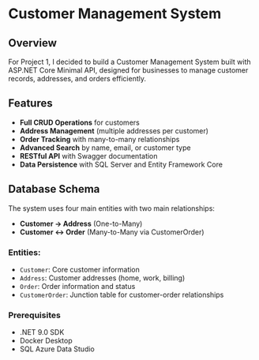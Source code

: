 # Customer Management System

## Overview
For Project 1, I decided to build a Customer Management System built with ASP.NET Core Minimal API, designed for businesses to manage customer records, addresses, and orders efficiently.

## Features
- **Full CRUD Operations** for customers
- **Address Management** (multiple addresses per customer)
- **Order Tracking** with many-to-many relationships
- **Advanced Search** by name, email, or customer type
- **RESTful API** with Swagger documentation
- **Data Persistence** with SQL Server and Entity Framework Core

## Database Schema
The system uses four main entities with two main relationships:
- **Customer → Address** (One-to-Many)
- **Customer ↔ Order** (Many-to-Many via CustomerOrder)

### Entities:
- `Customer`: Core customer information
- `Address`: Customer addresses (home, work, billing)
- `Order`: Order information and status
- `CustomerOrder`: Junction table for customer-order relationships

### Prerequisites
- .NET 9.0 SDK
- Docker Desktop
- SQL Azure Data Studio 
